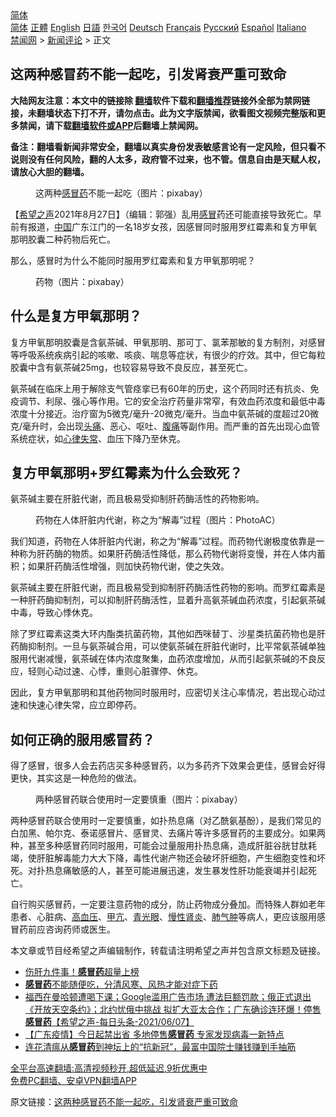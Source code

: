  <!-- 面包屑导航 --> <div class="breadcrumb"><!-- GTranslate: https://gtranslate.io/ -->  <div class="switcher notranslate">  <div class="selected">  <a href="#" onclick="return false;"> 简体</a>  </div>  <div class="option">  <a href="https://www.bannedbook.org" onclick="doGTranslate('zh-CN|zh-CN');jQuery('div.switcher div.selected a').html(jQuery(this).html());return false;" title="简体中文" class="nturl selected"> 简体</a>  <a href="https://www.bannedbook.org/zh-tw/" onclick="doGTranslate('zh-CN|zh-TW');jQuery('div.switcher div.selected a').html(jQuery(this).html());return false;" title="繁體中文" class="nturl"> 正體</a>  <a href="https://www.bannedbook.org/en/" onclick="doGTranslate('zh-CN|en');jQuery('div.switcher div.selected a').html(jQuery(this).html());return false;" title="English" class="nturl"> English</a>  <a href="https://www.bannedbook.org/ja/" onclick="doGTranslate('zh-CN|ja');jQuery('div.switcher div.selected a').html(jQuery(this).html());return false;" title="日本語" class="nturl"> 日語</a>  <a href="https://www.bannedbook.org/ko/" onclick="doGTranslate('zh-CN|ko');jQuery('div.switcher div.selected a').html(jQuery(this).html());return false;" title="한국어" class="nturl"> 한국어</a>  <a href="https://www.bannedbook.org/de/" onclick="doGTranslate('zh-CN|de');jQuery('div.switcher div.selected a').html(jQuery(this).html());return false;" title="Deutsch" class="nturl"> Deutsch</a>  <a href="https://www.bannedbook.org/fr/" onclick="doGTranslate('zh-CN|fr');jQuery('div.switcher div.selected a').html(jQuery(this).html());return false;" title="Français" class="nturl"> Français</a>  <a href="https://www.bannedbook.org/ru/" onclick="doGTranslate('zh-CN|ru');jQuery('div.switcher div.selected a').html(jQuery(this).html());return false;" title="Русский" class="nturl"> Русский</a>  <a href="https://www.bannedbook.org/es/" onclick="doGTranslate('zh-CN|es');jQuery('div.switcher div.selected a').html(jQuery(this).html());return false;" title="Español" class="nturl"> Español</a>  <a href="https://www.bannedbook.org/it/" onclick="doGTranslate('zh-CN|it');jQuery('div.switcher div.selected a').html(jQuery(this).html());return false;" title="Italiano" class="nturl"> Italiano</a>  </div>  </div>      <div class='breadcrumb-sub'><!-- Breadcrumb NavXT 6.3.0 --> <a href="https://www.bannedbook.org/" class="home">禁闻网</a> &gt; <a href="https://www.bannedbook.org/bnews/comments/" class="category">新闻评论</a> &gt; 正文</div></div><h2>这两种感冒药不能一起吃，引发肾衰严重可致命</h2> <p class="notice"><b>大陆网友注意：本文中的链接除 <a href="https://github.com/bannedbook/fanqiang" >翻墙</a>软件下载和<a href="https://github.com/killgcd/justmysocks/blob/master/README.md">翻墙推荐</a>链接外全部为禁网链接，未翻墙状态下打不开，请勿点击。此为文字版禁闻，欲看图文视频完整版和更多禁闻，请下载<a href="https://github.com/bannedbook/fanqiang">翻墙软件或APP</a>后翻墙上禁闻网。</p><p>备注：翻墙看新闻非常安全，翻墙以真实身份发表敏感言论有一定风险，但只看不说则没有任何风险，翻的人太多，政府管不过来，也不管。信息自由是天赋人权，请放心大胆的翻墙。</b></p>  <div class="entry"> <figure> <p><figcaption>这两种<a href="https://www.bannedbook.org/bnews/tag/%E6%84%9F%E5%86%92%E8%8D%AF/" class="st_tag internal_tag" rel="tag" title="标签 感冒药 下的日志">感冒药</a>不能一起吃（图片：pixabay）</figcaption></figure> <p>【<span class='wp_keywordlink_affiliate'><a href="https://www.soundofhope.org" title="希望之声" target="_blank">希望之声</a></span>2021年8月27日】（编辑：郭强）乱用<a href="https://www.bannedbook.org/bnews/tag/%E6%84%9F%E5%86%92/" class="st_tag internal_tag" rel="tag" title="标签 感冒 下的日志">感冒</a>药还可能直接导致死亡。早前有报道，<span class='wp_keywordlink_affiliate'><a href="https://www.bannedbook.org/" title="中国" target="_blank">中国</a></span>广东江门的一名18岁女孩，因感冒同时服用罗红霉素和复方甲氧那明胶囊二种药物后死亡。</p> <p>那么，感冒时为什么不能同时服用罗红霉素和复方甲氧那明呢？</p> <figure><figcaption>药物（图片：pixabay）</figcaption></figure> <h2>什么是复方甲氧那明？</h2> <p>复方甲氧那明胶囊是含氨茶碱、甲氧那明、那可丁、氯苯那敏的复方制剂，对感冒等呼吸系统疾病引起的咳嗽、咳痰、喘息等症状，有很少的疗效。其中，但它每粒胶囊中含有氨茶碱25mg，也较容易导致不良反应，甚至死亡。</p>  <p>氨茶碱在临床上用于解除支气管痉挛已有60年的历史，这个药同时还有抗炎、免疫调节、利尿、强心等作用。它的安全治疗药量非常窄，有效血药浓度和最低中毒浓度十分接近。治疗窗为5微克/毫升-20微克/毫升。当血中氨茶碱的度超过20微克/毫升时，会出现<a href="https://www.bannedbook.org/bnews/tag/%e5%a4%b4%e7%97%9b/" class="st_tag internal_tag" rel="tag" title="标签 头痛 下的日志">头痛</a>、恶心、呕吐、<a href="https://www.bannedbook.org/bnews/tag/%e8%85%b9%e7%97%9b/" class="st_tag internal_tag" rel="tag" title="标签 腹痛 下的日志">腹痛</a>等副作用。而严重的首先出现心血管系统症状，如<a href="https://www.bannedbook.org/bnews/tag/%e5%bf%83%e5%be%8b%e5%a4%b1%e5%b8%b8/" class="st_tag internal_tag" rel="tag" title="标签 心律失常 下的日志">心律失常</a>、血压下降乃至休克。</p> <h2>复方甲氧那明+罗红霉素为什么会致死？</h2> <p>氨茶碱主要在肝脏代谢，而且极易受抑制肝药酶活性的药物影响。</p> <figure><figcaption>药物在人体肝脏内代谢，称之为“解毒”过程（图片：PhotoAC）</figcaption></figure> <p>我们知道，药物在人体肝脏内代谢，称之为“解毒”过程。而药物代谢极度依靠是一种称为肝药酶的物质。如果肝药酶活性降低，那么药物代谢将变慢，并在人体内蓄积；如果肝药酶活性增强，则加快药物代谢，使之失效。</p>  <p>氨茶碱主要在肝脏代谢，而且极易受到抑制肝药酶活性药物的影响。而罗红霉素是一种肝药酶抑制剂，可以抑制肝药酶活性，显着升高氨茶碱血药浓度，引起氨茶碱中毒，导致心悸休克。</p> <p>除了罗红霉素这类大环内酯类抗菌药物，其他如西咪替丁、沙星类抗菌药物也是肝药酶抑制剂。一旦与氨茶碱合用，可以使氨茶碱在肝脏代谢时，比平常氨茶碱单独服用代谢减慢，氨茶碱在体内浓度聚集，血药浓度增加，从而引起氨茶碱的不良反应，轻则心动过速、心悸，重则心脏骤停、休克。</p> <p>因此，复方甲氧那明和其他药物同时服用时，应密切关注心率情况，若出现心动过速和快速心律失常，应立即停药。</p>  <h2>如何正确的服用感冒药？</h2> <p>得了感冒，很多人会去药店买多种感冒药，以为多药齐下效果会更佳，感冒会好得更快，其实这是一种危险的做法。</p> <figure><figcaption>两种感冒药联合使用时一定要慎重（图片：pixabay）</figcaption></figure> <p>两种感冒药联合使用时一定要慎重，如扑热息痛（对乙酰氨基酚），是我们常见的白加黑、帕尔克、泰诺感冒片、感冒灵、去痛片等许多感冒药的主要成分。如果两种，甚至多种感冒药同时服用，可能会过量服用扑热息痛，造成肝脏谷胱甘肽耗竭，使肝脏解毒能力大大下降，毒性代谢产物还会破坏肝细胞，产生细胞变性和坏死。对扑热息痛敏感的人，甚至可能进展迅速，发生暴发性肝功能衰竭并引起死亡。</p> <p>自行购买感冒药，一定要注意药物的成分，防止药物成分叠加。而特殊人群如老年患者、心脏病、<a href="https://www.bannedbook.org/bnews/tag/%e9%ab%98%e8%a1%80%e5%8e%8b/" class="st_tag internal_tag" rel="tag" title="标签 高血压 下的日志">高血压</a>、<a href="https://www.bannedbook.org/bnews/tag/%e7%94%b2%e4%ba%a2/" class="st_tag internal_tag" rel="tag" title="标签 甲亢 下的日志">甲亢</a>、<a href="https://www.bannedbook.org/bnews/tag/%E9%9D%92%E5%85%89%E7%9C%BC/" class="st_tag internal_tag" rel="tag" title="标签 青光眼 下的日志">青光眼</a>、<a href="https://www.bannedbook.org/bnews/tag/%e6%85%a2%e6%80%a7%e8%82%be%e7%82%8e/" class="st_tag internal_tag" rel="tag" title="标签 慢性肾炎 下的日志">慢性肾炎</a>、<a href="https://www.bannedbook.org/bnews/tag/%e8%82%ba%e6%b0%94%e8%82%bf/" class="st_tag internal_tag" rel="tag" title="标签 肺气肿 下的日志">肺气肿</a>等病人，更应该服用感冒药前应咨询药师或医生。</p>  <p>本文章或节目经希望之声编辑制作，转载请注明希望之声并包含原文标题及链接。 </p> <ul class='op-related-articles' title='相关阅读'> <li><a href='https://www.bannedbook.org/bnews/comments/20210819/1608814.html' target='_blank'>伤肝九件事！<b>感冒药</b>超量上榜</a></li> <li><a href='https://www.bannedbook.org/bnews/health/20210725/1593718.html' target='_blank'><b>感冒药</b>不能随便吃，分清风寒、风热才能对症下药</a></li> <li><a href='https://www.bannedbook.org/bnews/comments/20210608/1561957.html' target='_blank'>福西在曼哈顿遭喝下课；Google滥用广告市场 遭法巨额罚款；俄正式退出《开放天空条约》；北约忧俄中挑战 拟扩大亚太合作；广东确诊连环爆！停售<b>感冒药</b>【希望之声-每日头条-2021/06/07】</a></li> <li><a href='https://www.bannedbook.org/bnews/comments/20210607/1561778.html' target='_blank'>【广东疫情】今日起禁出省 多地停售<b>感冒药</b> 专家发现病毒一新特点</a></li> <li><a href='https://www.bannedbook.org/bnews/cnnews/20210522/1551583.html' target='_blank'>连花清瘟从<b>感冒药</b>到神坛上的“抗新冠”，最富中国院士赚钱赚到手抽筋</a></li> </ul> <p class="texttj"> <a href="https://github.com/bannedbook/fanqiang/wiki/V2ray%E6%9C%BA%E5%9C%BA" target="_blank">全平台高速翻墙:高清视频秒开,超低延迟,9折优惠中</a><br/> <a href="https://github.com/bannedbook/fanqiang/wiki/%E7%A6%81%E9%97%BB%E7%BD%91%E5%AE%89%E5%8D%93%E7%BF%BB%E5%A2%99%E6%96%B0%E9%97%BBAPP" target="_blank">免费PC翻墙、安卓VPN翻墙APP</a></p><p>原文链接：<a class="src_link"  href="https://www.soundofhope.org/post/428407" target="_blank">这两种感冒药不能一起吃，引发肾衰严重可致命</a></p><a name='sharetosocial'></a>  <div style="margin-bottom:5px;padding-bottom:5px;clear:both"> <div id="archive-pix-1" class="banner-ads"> <!-- AuctionX Display platform tag START --> <div id="26318x728x90x621x_ADSLOT2" clicktrack="%%CLICK_URL_ESC%%"></div> <!-- AuctionX Display platform tag END --> </div> <div id="archive-pix-2" class="banner-ads"> <!-- AuctionX Display platform tag START --> <div id="26315x300x250x621x_ADSLOT2" clicktrack="%%CLICK_URL_ESC%%"></div> <!-- AuctionX Display platform tag END --> </div> </div>  <div id="archive-pix-1" class="banner-ads"> <!-- AuctionX Display platform tag START --> <div id="26318x728x90x621x_ADSLOT3" clicktrack="%%CLICK_URL_ESC%%"></div> <!-- AuctionX Display platform tag END --> </div> </div><!--END ENTRY--> 